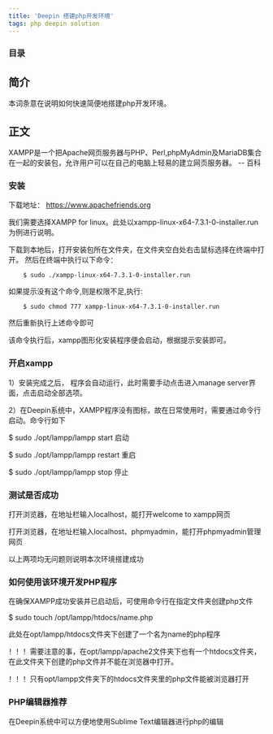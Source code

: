 ```yaml
---
title: 'Deepin 搭建php开发环境'
tags: php deepin solution
---
```


<section>
                <div class="before">
                    <div class="other">
                    </div>
                </div>
                <div class="new-box">
                    <div id="mw-content-text" lang="zh-CN" dir="ltr" class="mw-content-ltr"><div id="toc" class="toc"><div id="toctitle"><h3>目录</h3></div>

</div>

<h1><span class="mw-headline" id=".E7.AE.80.E4.BB.8B">简介</span></h1>
<p>本词条意在说明如何快速简便地搭建php开发环境。</p>
<h1><span class="mw-headline" id=".E6.AD.A3.E6.96.87">正文</span></h1>
<p>XAMPP是一个把Apache网页服务器与PHP、Perl,phpMyAdmin及MariaDB集合在一起的安装包，允许用户可以在自己的电脑上轻易的建立网页服务器。  -- 百科</p>
<h3><span class="mw-headline" id=".E5.AE.89.E8.A3.85">安装</span></h3>
<p>下载地址： <a rel="nofollow" class="external free" href="https://www.apachefriends.org">https://www.apachefriends.org</a></p>
<p>我们需要选择XAMPP for linux。此处以xampp-linux-x64-7.3.1-0-installer.run为例进行说明。</p>
<p>下载到本地后，打开安装包所在文件夹，在文件夹空白处右击鼠标选择在终端中打开。
然后在终端中执行以下命令：</p>
<pre><code>    $ sudo ./xampp-linux-x64-7.3.1-0-installer.run</code></pre>
<p>如果提示没有这个命令,则是权限不足,执行:</p>
<pre><code>    $ sudo chmod 777 xampp-linux-x64-7.3.1-0-installer.run</code></pre>
<p>然后重新执行上述命令即可</p>
<p>该命令执行后，xampp图形化安装程序便会启动，根据提示安装即可。</p>
<h3><span class="mw-headline" id=".E5.BC.80.E5.90.AFxampp">开启xampp</span></h3>
<p>1）安装完成之后， 程序会自动运行，此时需要手动点击进入manage server界面，点击启动全部选项。</p>
<p>2）在Deepin系统中，XAMPP程序没有图标，故在日常使用时，需要通过命令行启动。命令行如下</p>
<p>$ sudo ./opt/lampp/lampp start         启动</p>
<p>$ sudo ./opt/lampp/lampp restart     重启</p>
<p>$ sudo ./opt/lampp/lampp stop         停止</p>
<h3><span class="mw-headline" id=".E6.B5.8B.E8.AF.95.E6.98.AF.E5.90.A6.E6.88.90.E5.8A.9F">测试是否成功</span></h3>
<p>打开浏览器，在地址栏输入localhost，能打开welcome to xampp网页</p>
<p>打开浏览器，在地址栏输入localhost、phpmyadmin，能打开phpmyadmin管理网页</p>
<p>以上两项均无问题则说明本次环境搭建成功</p>
<h3><span class="mw-headline" id=".E5.A6.82.E4.BD.95.E4.BD.BF.E7.94.A8.E8.AF.A5.E7.8E.AF.E5.A2.83.E5.BC.80.E5.8F.91PHP.E7.A8.8B.E5.BA.8F">如何使用该环境开发PHP程序</span></h3>
<p>在确保XAMPP成功安装并已启动后，可使用命令行在指定文件夹创建php文件</p>
<p>$ sudo touch /opt/lampp/htdocs/name.php</p>
<p>此处在opt/lampp/htdocs文件夹下创建了一个名为name的php程序</p>
<p>！！！需要注意的事，在opt/lampp/apache2文件夹下也有一个htdocs文件夹，在此文件夹下创建的php文件并不能在浏览器中打开。</p>
<p>！！！只有opt/lampp文件夹下的htdocs文件夹里的php文件能被浏览器打开</p>
<h3><span class="mw-headline" id="PHP.E7.BC.96.E8.BE.91.E5.99.A8.E6.8E.A8.E8.8D.90">PHP编辑器推荐</span></h3>
<p>在Deepin系统中可以方便地使用Sublime Text编辑器进行php的编辑</p>

<!-- 
NewPP limit report
Cached time: 20190903053453
Cache expiry: 86400
Dynamic content: false
CPU time usage: 0.004 seconds
Real time usage: 0.006 seconds
Preprocessor visited node count: 1/1000000
Preprocessor generated node count: 4/1000000
Post‐expand include size: 0/2097152 bytes
Template argument size: 0/2097152 bytes
Highest expansion depth: 1/40
Expensive parser function count: 0/100
-->

<!-- 
Transclusion expansion time report (%,ms,calls,template)
100.00%    0.000      1 - -total
-->

<!-- Saved in parser cache with key mediawiki:pcache:idhash:457-0!*!*!!zh-cn!*!* and timestamp 20190903053453 and revision id 1784
 -->
</div>                </div>
            </section>